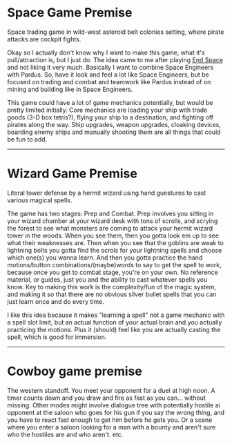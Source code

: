 # Space Game Premise

Space trading game in wild-west asteroid belt colonies setting, where pirate attacks are cockpit fights.

Okay so I actually don't know why I want to make this game, what it's pull/attraction is, but I just do. The idea came to me after playing [End Space](https://www.oculus.com/experiences/quest/2434361173248640/) and not liking it very much. Basically I want to combine Space Engineers with Pardus. So, have it look and feel a lot like Space Engineers, but be focused on trading and combat and teamwork like Pardus instead of on mining and building like in Space Engineers.

This game could have a lot of game mechanics potentially, but would be pretty limited initially. Core mechanics are loading your ship with trade goods (3-D box tetris?), flying your ship to a destination, and fighting off pirates along the way. Ship upgrades, weapon upgrades, cloaking devices, boarding enemy ships and manually shooting them are all things that could be fun to add.

---

# Wizard Game Premise

Literal tower defense by a hermit wizard using hand guestures to cast various magical spells.

The game has two stages: Prep and Combat. Prep involves you sitting in your wizard chamber at your wizard desk with tons of scrolls, and scrying the forest to see what monsters are coming to attack your hermit wizard tower in the woods. When you see them, then you gotta look em up to see what their weaknesses are. Then when you see that the goblins are weak to lightning bolts you gotta find the scrols for your lightning spells and choose which one(s) you wanna learn. And then you gotta practice the hand motions/button combinations/(maybe)words to say to get the spell to work, because once you get to combat stage, you're on your own. No reference material, or guides, just you and the ability to cast whatever spells you know. Key to making this work is the complexity/fun of the magic system, and making it so that there are no obvious silver bullet spells that you can just learn once and do every time.

I like this idea because it makes "learning a spell" not a game mechanic with a spell slot limit, but an actual function of your actual brain and you actually practicing the motions. Plus it (should) feel like you are actually casting the spell, which is good for immersion.

---

# Cowboy game premise

The western standoff. You meet your opponent for a duel at high noon. A timer counts down and you draw and fire as fast as you can... without missing. Other modes might involve dialogue tree with potentially hostile ai opponent at the saloon who goes for his gun if you say the wrong thing, and you have to react fast enough to get him before he gets you. Or a scene where you enter a saloon looking for a man with a bounty and aren't sure who the hostiles are and who aren't. etc.

